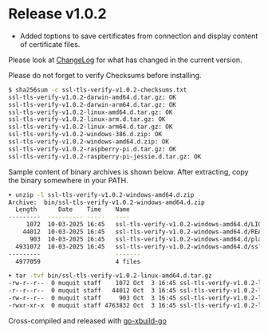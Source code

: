 # Release v1.0.2

- Added toptions to save certificates from connection and display content of
certificate files.

Please look at [ChangeLog](ChangeLog.md) for what has changed in the current version.

Please do not forget to verify Checksums before installing.

```bash
$ sha256sum -c ssl-tls-verify-v1.0.2-checksums.txt
ssl-tls-verify-v1.0.2-darwin-amd64.d.tar.gz: OK
ssl-tls-verify-v1.0.2-darwin-arm64.d.tar.gz: OK
ssl-tls-verify-v1.0.2-linux-amd64.d.tar.gz: OK
ssl-tls-verify-v1.0.2-linux-arm.d.tar.gz: OK
ssl-tls-verify-v1.0.2-linux-arm64.d.tar.gz: OK
ssl-tls-verify-v1.0.2-windows-386.d.zip: OK
ssl-tls-verify-v1.0.2-windows-amd64.d.zip: OK
ssl-tls-verify-v1.0.2-raspberry-pi.d.tar.gz: OK
ssl-tls-verify-v1.0.2-raspberry-pi-jessie.d.tar.gz: OK
```

Sample content of binary archives is shown below. After extracting, copy the
binary somewhere in your PATH.

```bash
➤ unzip -l ssl-tls-verify-v1.0.2-windows-amd64.d.zip
Archive:  bin/ssl-tls-verify-v1.0.2-windows-amd64.d.zip
  Length      Date    Time    Name
---------  ---------- -----   ----
     1072  10-03-2025 16:45   ssl-tls-verify-v1.0.2-windows-amd64.d/LICENSE
    44012  10-03-2025 16:45   ssl-tls-verify-v1.0.2-windows-amd64.d/README.md
      903  10-03-2025 16:45   ssl-tls-verify-v1.0.2-windows-amd64.d/platforms.txt
  4931072  10-03-2025 16:45   ssl-tls-verify-v1.0.2-windows-amd64.d/ssl-tls-verify-v1.0.2-windows-amd64.exe
---------                     -------
  4977059                     4 files
```

```bash
➤ tar -tvf bin/ssl-tls-verify-v1.0.2-linux-amd64.d.tar.gz
-rw-r--r--  0 muquit staff    1072 Oct  3 16:45 ssl-tls-verify-v1.0.2-linux-amd64.d/LICENSE
-r--r--r--  0 muquit staff   44012 Oct  3 16:45 ssl-tls-verify-v1.0.2-linux-amd64.d/README.md
-rw-r--r--  0 muquit staff     903 Oct  3 16:45 ssl-tls-verify-v1.0.2-linux-amd64.d/platforms.txt
-rwxr-xr-x  0 muquit staff 4763832 Oct  3 16:45 ssl-tls-verify-v1.0.2-linux-amd64.d/ssl-tls-verify-v1.0.2-linux-amd64
```



Cross-compiled and released with [go-xbuild-go](https://github.com/muquit/go-xbuild-go)
